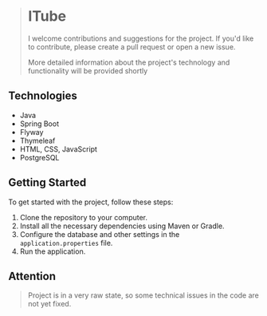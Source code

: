 ># ITube
> I welcome contributions and suggestions for the project. If you'd like to contribute, please create a pull request or open a new issue.
>
> More detailed information about the project's technology and functionality will be provided shortly

## Technologies
- Java
- Spring Boot
- Flyway
- Thymeleaf
- HTML, CSS, JavaScript
- PostgreSQL

## Getting Started
To get started with the project, follow these steps:

1. Clone the repository to your computer.
2. Install all the necessary dependencies using Maven or Gradle.
3. Configure the database and other settings in the `application.properties` file.
4. Run the application.



## Attention
> Project is in a very raw state, so some technical issues in the code are not yet fixed.
